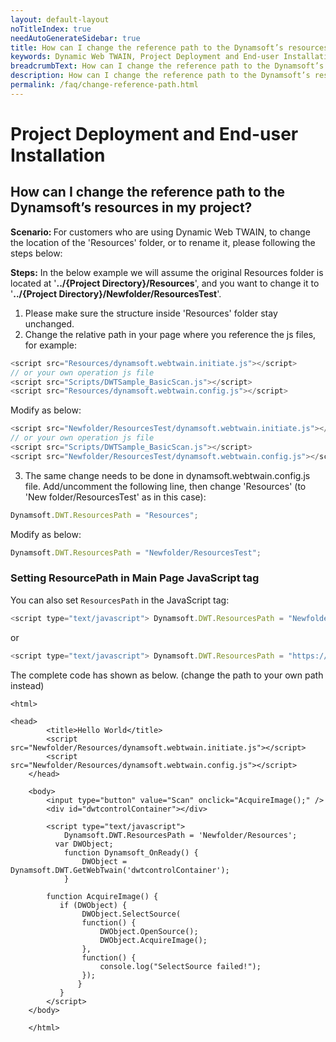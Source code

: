 ```yaml
---
layout: default-layout
noTitleIndex: true
needAutoGenerateSidebar: true
title: How can I change the reference path to the Dynamsoft’s resources in my project?
keywords: Dynamic Web TWAIN, Project Deployment and End-user Installation, reference path
breadcrumbText: How can I change the reference path to the Dynamsoft’s resources in my project?
description: How can I change the reference path to the Dynamsoft’s resources in my project?
permalink: /faq/change-reference-path.html
---
```


# Project Deployment and End-user Installation

## How can I change the reference path to the Dynamsoft’s resources in my project?

<strong>Scenario: </strong> For customers who are using Dynamic Web TWAIN, to change the location of the 'Resources' folder, or to rename it, please following the steps below:

<strong>Steps:</strong> In the below example we will assume the original Resources folder is located at '<strong>../{Project Directory}/Resources</strong>', and you want to change it to '<strong>../{Project Directory}/Newfolder/ResourcesTest</strong>'.

1. Please make sure the structure inside 'Resources' folder stay unchanged.
2. Change the relative path in your page where you reference the js files, for example:

```javascript
<script src="Resources/dynamsoft.webtwain.initiate.js"></script>
// or your own operation js file
<script src="Scripts/DWTSample_BasicScan.js"></script>
<script src="Resources/dynamsoft.webtwain.config.js"></script>
```

Modify as below:

```javascript
<script src="Newfolder/ResourcesTest/dynamsoft.webtwain.initiate.js"></script>
// or your own operation js file
<script src="Scripts/DWTSample_BasicScan.js"></script>
<script src="Newfolder/ResourcesTest/dynamsoft.webtwain.config.js"></script>
```

3. The same change needs to be done in dynamsoft.webtwain.config.js file. Add/uncomment the following line, then change 'Resources' (to 'New folder/ResourcesTest' as in this case):

```javascript
Dynamsoft.DWT.ResourcesPath = "Resources";
```

Modify as below:

```javascript
Dynamsoft.DWT.ResourcesPath = "Newfolder/ResourcesTest";
```

### Setting ResourcePath in Main Page JavaScript tag

You can also set `ResourcesPath` in the JavaScript tag:

```javascript
<script type="text/javascript"> Dynamsoft.DWT.ResourcesPath = "Newfolder/Resources";</script>
```
or

```javascript
<script type="text/javascript"> Dynamsoft.DWT.ResourcesPath = "https://www.dynamsoft.com/dwt/demo/resources";</script>
```

The complete code has shown as below. (change the path to your own path instead)

```
<html>
	
<head>
	    <title>Hello World</title>
	    <script src="Newfolder/Resources/dynamsoft.webtwain.initiate.js"></script>
	    <script src="Newfolder/Resources/dynamsoft.webtwain.config.js"></script>
	</head>
	
	<body>
	    <input type="button" value="Scan" onclick="AcquireImage();" />
	    <div id="dwtcontrolContainer"></div>
	
	    <script type="text/javascript">
	        Dynamsoft.DWT.ResourcesPath = 'Newfolder/Resources';
          var DWObject;
	        function Dynamsoft_OnReady() {
	            DWObject = Dynamsoft.DWT.GetWebTwain('dwtcontrolContainer');
	        }
	
		function AcquireImage() {
		   if (DWObject) {
			    DWObject.SelectSource(
				function() {
				    DWObject.OpenSource();
				    DWObject.AcquireImage();
				},
				function() {
				    console.log("SelectSource failed!");
				});
		       }
		   }
	    </script>
	</body>
	
	</html>

```
